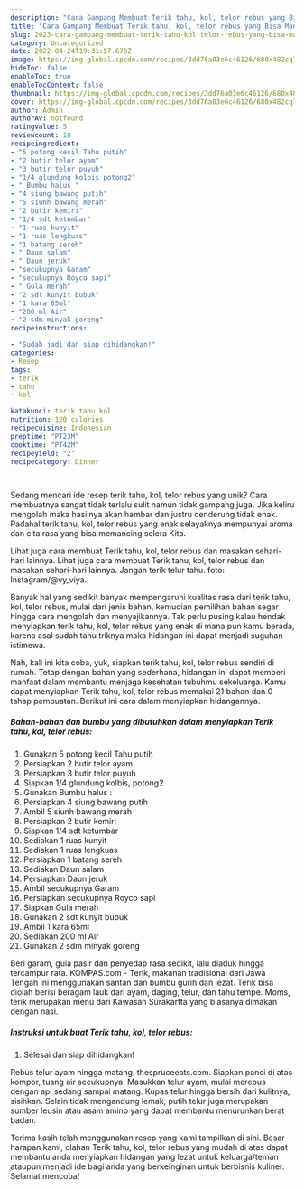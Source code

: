 ```yaml
---
description: "Cara Gampang Membuat Terik tahu, kol, telor rebus yang Bisa Manjain Lidah"
title: "Cara Gampang Membuat Terik tahu, kol, telor rebus yang Bisa Manjain Lidah"
slug: 2023-cara-gampang-membuat-terik-tahu-kol-telor-rebus-yang-bisa-manjain-lidah
category: Uncategorized
date: 2022-04-24T19:31:57.678Z
image: https://img-global.cpcdn.com/recipes/3dd76a03e6c46126/680x482cq70/terik-tahu-kol-telor-rebus-foto-resep-utama.jpg
hideToc: false
enableToc: true
enableTocContent: false
thumbnail: https://img-global.cpcdn.com/recipes/3dd76a03e6c46126/680x482cq70/terik-tahu-kol-telor-rebus-foto-resep-utama.jpg
cover: https://img-global.cpcdn.com/recipes/3dd76a03e6c46126/680x482cq70/terik-tahu-kol-telor-rebus-foto-resep-utama.jpg
author: Admin
authorAv: notfound
ratingvalue: 5
reviewcount: 18
recipeingredient:
- "5 potong kecil Tahu putih"
- "2 butir telor ayam"
- "3 butir telor puyuh"
- "1/4 glundung kolbis potong2"
- " Bumbu halus "
- "4 siung bawang putih"
- "5 siunh bawang merah"
- "2 butir kemiri"
- "1/4 sdt ketumbar"
- "1 ruas kunyit"
- "1 ruas lengkuas"
- "1 batang sereh"
- " Daun salam"
- " Daun jeruk"
- "secukupnya Garam"
- "secukupnya Royco sapi"
- " Gula merah"
- "2 sdt kunyit bubuk"
- "1 kara 65ml"
- "200 ml Air"
- "2 sdm minyak goreng"
recipeinstructions:

- "Sudah jadi dan siap dihidangkan!"
categories:
- Resep
tags:
- terik
- tahu
- kol

katakunci: terik tahu kol 
nutrition: 120 calories
recipecuisine: Indonesian
preptime: "PT23M"
cooktime: "PT42M"
recipeyield: "2"
recipecategory: Dinner

---
```





Sedang mencari ide resep terik tahu, kol, telor rebus yang unik? Cara membuatnya sangat tidak terlalu sulit namun tidak gampang juga. Jika keliru mengolah maka hasilnya akan hambar dan justru cenderung tidak enak. Padahal terik tahu, kol, telor rebus yang enak selayaknya mempunyai aroma dan cita rasa yang bisa memancing selera Kita.





Lihat juga cara membuat Terik tahu, kol, telor rebus dan masakan sehari-hari lainnya. Lihat juga cara membuat Terik tahu, kol, telor rebus dan masakan sehari-hari lainnya. Jangan terik telur tahu. foto: Instagram/@vy_viya.

Banyak hal yang sedikit banyak mempengaruhi kualitas rasa dari terik tahu, kol, telor rebus, mulai dari jenis bahan, kemudian pemilihan bahan segar hingga cara mengolah dan menyajikannya. Tak perlu pusing kalau hendak menyiapkan terik tahu, kol, telor rebus yang enak di mana pun kamu berada, karena asal sudah tahu triknya maka hidangan ini dapat menjadi suguhan istimewa.






Nah, kali ini kita coba, yuk, siapkan terik tahu, kol, telor rebus sendiri di rumah. Tetap dengan bahan yang sederhana, hidangan ini dapat memberi manfaat dalam membantu menjaga kesehatan tubuhmu sekeluarga. Kamu dapat menyiapkan Terik tahu, kol, telor rebus memakai 21 bahan dan 0 tahap pembuatan. Berikut ini cara dalam menyiapkan hidangannya.

<!--inarticleads1-->

##### Bahan-bahan dan bumbu yang dibutuhkan dalam menyiapkan Terik tahu, kol, telor rebus:

1. Gunakan 5 potong kecil Tahu putih
1. Persiapkan 2 butir telor ayam
1. Persiapkan 3 butir telor puyuh
1. Siapkan 1/4 glundung kolbis, potong2
1. Gunakan  Bumbu halus :
1. Persiapkan 4 siung bawang putih
1. Ambil 5 siunh bawang merah
1. Persiapkan 2 butir kemiri
1. Siapkan 1/4 sdt ketumbar
1. Sediakan 1 ruas kunyit
1. Sediakan 1 ruas lengkuas
1. Persiapkan 1 batang sereh
1. Sediakan  Daun salam
1. Persiapkan  Daun jeruk
1. Ambil secukupnya Garam
1. Persiapkan secukupnya Royco sapi
1. Siapkan  Gula merah
1. Gunakan 2 sdt kunyit bubuk
1. Ambil 1 kara 65ml
1. Sediakan 200 ml Air
1. Gunakan 2 sdm minyak goreng


Beri garam, gula pasir dan penyedap rasa sedikit, lalu diaduk hingga tercampur rata. KOMPAS.com - Terik, makanan tradisional dari Jawa Tengah ini menggunakan santan dan bumbu gurih dan lezat. Terik bisa diolah berisi beragam lauk dari ayam, daging, telur, dan tahu tempe. Moms, terik merupakan menu dari Kawasan Surakartta yang biasanya dimakan dengan nasi. 

<!--inarticleads2-->

##### Instruksi untuk buat Terik tahu, kol, telor rebus:


1. Selesai dan siap dihidangkan!

Rebus telur ayam hingga matang. thespruceeats.com. Siapkan panci di atas kompor, tuang air secukupnya. Masukkan telur ayam, mulai merebus dengan api sedang sampai matang. Kupas telur hingga bersih dari kulitnya, sisihkan. Selain tidak mengandung lemak, putih telur juga merupakan sumber leusin atau asam amino yang dapat membantu menurunkan berat badan. 

Terima kasih telah menggunakan resep yang kami tampilkan di sini. Besar harapan kami, olahan Terik tahu, kol, telor rebus yang mudah di atas dapat membantu anda menyiapkan hidangan yang lezat untuk keluarga/teman ataupun menjadi ide bagi anda yang berkeinginan untuk berbisnis kuliner. Selamat mencoba!
